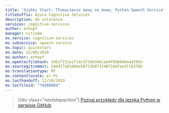 ```yaml
---
title: 'Szybki Start: Tłumaczenie mowy na mowę, Python-Speech Service'
titleSuffix: Azure Cognitive Services
description: do ustalenia
services: cognitive-services
author: erhopf
manager: nitinme
ms.service: cognitive-services
ms.subservice: speech-service
ms.topic: quickstart
ms.date: 12/09/2019
ms.author: erhopf
ms.openlocfilehash: 34b27151e1f14c573de34bcab4f058046e44595e
ms.sourcegitcommit: 5ab4f7a81d04a58f235071240718dfae3f1b370b
ms.translationtype: MT
ms.contentlocale: pl-PL
ms.lasthandoff: 12/10/2019
ms.locfileid: "74980804"
---
```

> [!div class="nextstepaction"]
> [Poznaj przykłady dla języka Python w serwisie GitHub](https://aka.ms/speech/github-python)